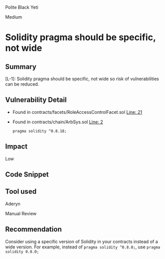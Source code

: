 Polite Black Yeti

Medium

# Solidity pragma should be specific, not wide

## Summary
[L-1]: Solidity pragma should be specific, not wide so risk of vulnerabilities can be reduced.

## Vulnerability Detail
- Found in contracts/facets/RoleAccessControlFacet.sol [Line: 21](contracts/facets/RoleAccessControlFacet.sol#L21)

- Found in contracts/chain/ArbSys.sol [Line: 2](contracts/chain/ArbSys.sol#L2)

	```solidity
	pragma solidity ^0.8.18;
	```

## Impact
Low

## Code Snippet

## Tool used
Aderyn

Manual Review

## Recommendation
Consider using a specific version of Solidity in your contracts instead of a wide version. For example, instead of `pragma solidity ^0.8.0;`, use `pragma solidity 0.8.0;`
